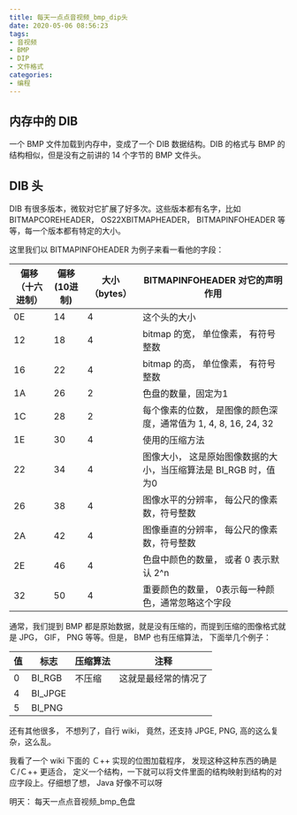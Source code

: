 ```yaml
---
title: 每天一点点音视频_bmp_dip头
date: 2020-05-06 08:56:23
tags:
- 音视频
- BMP
- DIP
- 文件格式
categories:
- 编程
---
```


## 内存中的 DIB

一个 BMP 文件加载到内存中，变成了一个 DIB 数据结构。DIB 的格式与 BMP 的结构相似，但是没有之前讲的 14 个字节的 BMP 文件头。

## DIB 头

DIB 有很多版本，微软对它扩展了好多次。这些版本都有名字，比如 BITMAPCOREHEADER， OS22XBITMAPHEADER， BITMAPINFOHEADER 等等，每一个版本都有特定的大小。

这里我们以 BITMAPINFOHEADER 为例子来看一看他的字段：

偏移（十六进制） | 偏移(10进制) | 大小（bytes） |  BITMAPINFOHEADER 对它的声明作用
-|-|-|-
0E | 14 | 4 | 这个头的大小
12 | 18 | 4 | bitmap 的宽， 单位像素， 有符号整数
16 | 22 | 4 | bitmap 的高， 单位像素， 有符号整数
1A | 26 | 2 | 色盘的数量，固定为1
1C | 28 | 2 | 每个像素的位数， 是图像的颜色深度，通常值为 1, 4, 8, 16, 24, 32
1E | 30 | 4 | 使用的压缩方法
22 | 34 | 4 | 图像大小， 这是原始图像数据的大小，当压缩算法是 BI_RGB 时，值为0
26 | 38 | 4 | 图像水平的分辨率， 每公尺的像素数，符号整数
2A | 42 | 4 | 图像垂直的分辨率， 每公尺的像素数，符号整数
2E | 46 | 4 | 色盘中颜色的数量， 或者 0 表示默认 2^n
32 | 50 | 4 | 重要颜色的数量， 0表示每一种颜色，通常忽略这个字段

通常，我们提到 BMP 都是原始数据，就是没有压缩的，而提到压缩的图像格式就是 JPG， GIF， PNG 等等。但是， BMP 也有压缩算法， 下面举几个例子：

值 | 标志 | 压缩算法 | 注释
-|-|-|-
0 | BI_RGB | 不压缩 | 这就是最经常的情况了
4 | BI_JPGE | 
5 | BI_PNG | 

还有其他很多， 不想列了，自行 wiki， 竟然，还支持 JPGE, PNG, 高的这么复杂，这么乱。

我看了一个 wiki 下面的 Ｃ++ 实现的位图加载程序， 发现这种这种东西的确是 Ｃ/Ｃ++ 更适合， 定义一个结构，一下就可以将文件里面的结构映射到结构的对应字段上。仔细想了想， Java 好像不可以呀

明天： 每天一点点音视频_bmp_色盘


